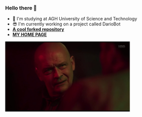 ### Hello there 👋

 - :floppy_disk: I'm studying at AGH University of Science and Technology
 - 😎 I'm currently working on a project called DarioBot 
 - [**A cool forked repository**](https://github.com/KrzysztofGG/models.git)
 - [**MY HOME PAGE**](https://krzysztofgg.github.io/)
<img src="dario.jpg" alt="dario" width="400"/>


 

<!--
**KrzysztofGG/KrzysztofGG** is a ✨ _special_ ✨ repository because its `README.md` (this file) appears on your GitHub profile.

Here are some ideas to get you started:

- 🔭 I’m currently working on ...
- 🌱 I’m currently learning ...
- 👯 I’m looking to collaborate on ...
- 🤔 I’m looking for help with ...
- 💬 Ask me about ...
- 📫 How to reach me: ...
- 😄 Pronouns: ...
- ⚡ Fun fact: ...
-->
